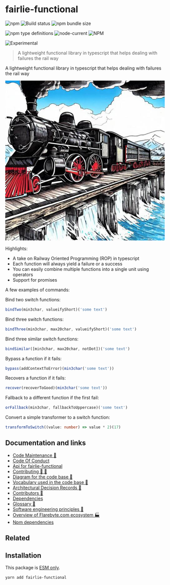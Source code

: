 # fairlie-functional

![npm](https://img.shields.io/npm/v/fairlie-functional) ![Build status](https://github.com/flarebyte/fairlie-functional/actions/workflows/main.yml/badge.svg) ![npm bundle size](https://img.shields.io/bundlephobia/min/fairlie-functional)

![npm type definitions](https://img.shields.io/npm/types/fairlie-functional) ![node-current](https://img.shields.io/node/v/fairlie-functional) ![NPM](https://img.shields.io/npm/l/fairlie-functional)

![Experimental](https://img.shields.io/badge/status-experimental-blue)

> A lightweight functional library in typescript that helps dealing with failures the rail way

A lightweight functional library in typescript that helps dealing with failures the rail way

![Hero image for fairlie-functional](fairlie-functional-hero-512.jpeg)

Highlights:

* A take on Railway Oriented Programming (ROP) in typescript
* Each function will always yield a failure or a success
* You can easily combine multiple functions into a single unit using operators
* Support for promises



A few examples of commands:

Bind two switch functions:
```typescript
bindTwo(min3char, valueifyShort)('some text')

```
Bind three switch functions:
```typescript
bindThree(min3char, max20char, valueifyShort)('some text')

```
Bind three similar switch functions:
```typescript
bindSimilar([min3char, max20char, notDot])('some text')

```
Bypass a function if it fails:
```typescript
bypass(addContextToError)(min3char('some text'))

```
Recovers a function if it fails:
```typescript
recover(recoverToGood)(min3char('some text'))

```
Fallback to a different function if the first fail:
```typescript
orFallback(min3char, fallbackToUppercase)('some text')

```
Convert a simple transformer to a switch function:
```typescript
transformToSwitch((value: number) => value * 2)(17)

```

## Documentation and links

* [Code Maintenance :wrench:](MAINTENANCE.md)
* [Code Of Conduct](CODE_OF_CONDUCT.md)
* [Api for fairlie-functional](API.md)
* [Contributing :busts_in_silhouette: :construction:](CONTRIBUTING.md)
* [Diagram for the code base :triangular_ruler:](INTERNAL.md)
* [Vocabulary used in the code base :book:](CODE_VOCABULARY.md)
* [Architectural Decision Records :memo:](DECISIONS.md)
* [Contributors :busts_in_silhouette:](https://github.com/flarebyte/fairlie-functional/graphs/contributors)
* [Dependencies](https://github.com/flarebyte/fairlie-functional/network/dependencies)
* [Glossary :book:](https://github.com/flarebyte/overview/blob/main/GLOSSARY.md)
* [Software engineering principles :gem:](https://github.com/flarebyte/overview/blob/main/PRINCIPLES.md)
* [Overview of Flarebyte.com ecosystem :factory:](https://github.com/flarebyte/overview)
* [Npm dependencies](DEPENDENCIES.md)

## Related


## Installation

This package is [ESM only](https://blog.sindresorhus.com/get-ready-for-esm-aa53530b3f77).

```bash
yarn add fairlie-functional
```

